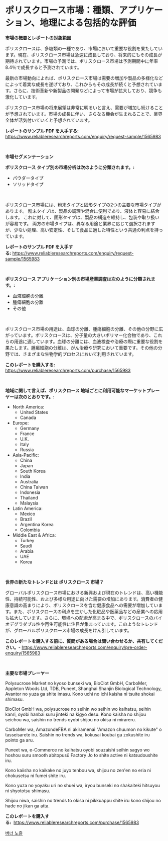 <p><h1>ポリスクロース市場：種類、アプリケーション、地理による包括的な評価</h1></p><p><strong>市場の概要とレポートの対象範囲</strong></p>
<p><p>ポリスクロースは、多糖類の一種であり、市場において重要な役割を果たしています。現在、ポリスクロース市場は急速に成長しており、将来的にもその成長が期待されています。市場の予測では、ポリスクロース市場は予測期間中に年率8.4％で成長すると予測されています。</p><p>最新の市場動向によれば、ポリスクロース市場は需要の増加や製品の多様化などによって着実な成長を遂げており、これからもその成長が続くと予想されています。さらに、技術革新や新製品の開発などによって市場が拡大しており、競争も激化しています。</p><p>ポリスクロース市場の将来展望は非常に明るいと言え、需要が増加し続けることが予想されています。市場の成長に伴い、さらなる機会が生まれることで、業界全体が活気付いていくと予想されています。</p></p>
<p><strong>レポートのサンプル PDF を入手する:</strong> <a href="https://www.reliableresearchreports.com/enquiry/request-sample/1565983">https://www.reliableresearchreports.com/enquiry/request-sample/1565983</a></p>
<p>&nbsp;</p>
<p><strong>市場セグメンテーション</strong></p>
<p><strong>ポリスクロース タイプ別の市場分析は次のように分類されます。:</strong></p>
<p><ul><li>パウダータイプ</li><li>ソリッドタイプ</li></ul></p>
<p>&nbsp;</p>
<p><p>ポリスクロース市場には、粉末タイプと固形タイプの2つの主要な市場タイプがあります。 粉末タイプは、製品の調理や混合に便利であり、液体と容易に結合します。 これに対して、固形タイプは、製品の構造を維持し、包装や取り扱いが容易です。 両方の市場タイプは、異なる用途と業界に応じて選択されますが、少ない処理、高い安定性、そして食品に適した特性という共通の利点を持っています。</p></p>
<p><strong>レポートのサンプル PDF を入手する:</strong>&nbsp;<a href="https://www.reliableresearchreports.com/enquiry/request-sample/1565983">https://www.reliableresearchreports.com/enquiry/request-sample/1565983</a></p>
<p>&nbsp;</p>
<p><strong> ポリスクロース アプリケーション別の市場産業調査は次のように分類されます。:</strong></p>
<p><ul><li>血液細胞の分離</li><li>腫瘍細胞の分離</li><li>その他</li></ul></p>
<p>&nbsp;</p>
<p><p>ポリスクロース市場の用途は、血球の分離、腫瘍細胞の分離、その他の分野に広がっています。ポリスクロースは、分子量の大きいポリマー化合物であり、これらの用途に適しています。血球の分離には、血液検査や治療の際に重要な役割を果たします。腫瘍細胞の分離は、がん治療や研究において重要です。その他の分野では、さまざまな生物学的プロセスにおいて利用されています。</p></p>
<p><strong>このレポートを購入する:</strong>&nbsp; <a href="https://www.reliableresearchreports.com/purchase/1565983">https://www.reliableresearchreports.com/purchase/1565983</a></p>
<p>&nbsp;</p>
<p><strong>地域に関して言えば、ポリスクロース 地域ごとに利用可能なマーケットプレーヤーは次のとおりです。:</strong></p>
<p><ul>
    <li>
        North America:
        <ul>
            <li>United States</li>
            <li>Canada</li>
        </ul>
    </li>
    <li>
        Europe:
        <ul>
            <li>Germany</li>
            <li>France</li>
            <li>U.K.</li>
            <li>Italy</li>
            <li>Russia</li>
        </ul>
    </li>
    <li>
        Asia-Pacific:
        <ul>
            <li>China</li>
            <li>Japan</li>
            <li>South Korea</li>
            <li>India</li>
            <li>Australia</li>
            <li>China Taiwan</li>
            <li>Indonesia</li>
            <li>Thailand</li>
            <li>Malaysia</li>
        </ul>
    </li>
    <li>
        Latin America:
        <ul>
            <li>Mexico</li>
            <li>Brazil</li>
            <li>Argentina Korea</li>
            <li>Colombia</li>
        </ul>
    </li>
    <li>
        Middle East & Africa:
        <ul>
            <li>Turkey</li>
            <li>Saudi</li>
            <li>Arabia</li>
            <li>UAE</li>
            <li>Korea</li>
        </ul>
    </li>
    </ul></p>
<p>&nbsp;</p>
<p><strong>世界の新たなトレンドとは ポリスクロース 市場？</strong></p>
<p><p>グローバルポリスクロース市場における新興および現在のトレンドは、高い機能性、持続可能性、および多様な用途に向けた需要の増加にあります。消費者の健康意識の高まりにより、ポリスクロースを含む健康食品への需要が増加しています。また、ポリスクロースの利点を生かした化粧品や医薬品などの産業への応用も拡大しています。さらに、環境への配慮が高まる中で、ポリスクロースのバイオデグラダブル性や再生可能性に注目が集まっています。このようなトレンドが、グローバルポリスクロース市場の成長をけん引しています。</p></p>
<p><strong>このレポートを購入する前に、質問がある場合は問い合わせるか、共有してください。</strong>- <a href="https://www.reliableresearchreports.com/enquiry/pre-order-enquiry/1565983">https://www.reliableresearchreports.com/enquiry/pre-order-enquiry/1565983</a></p>
<p>&nbsp;</p>
<p><strong>主要な市場プレーヤー</strong></p>
<p><p>Polysucrose Market no kyoso bunseki wa, BioClot GmbH, CarboMer, Appleton Woods Ltd, TDB, Puneet, Shanghai Shanjin Biological Technology, Avantor no yuza ga shite imasu. Kono uchi no ichi kaisha ni tsuite shokai shimasu. </p><p>BioClot GmbH wa, polysucrose no seihin wo seihin wo kaihatsu, seihin kanri, oyobi hanbai suru jinteki na kigyo desu. Kono kaisha no shijou seichou wa, saishin no trends oyobi shijou no okisa ni mirareru. </p><p>CarboMer wa, AmazondeFBA ni akiramenai "Amazon chuumon no kikute" o tasseisarete iru. Saishin no trends wa, kokusai koubai ga zokushite iru pointo ga aru. </p><p>Puneet wa, e-Commerce no kaihatsu oyobi souzaishi seihin sagyo wo hoshou suru smooth abitopusū Factory Jo to shite active ni katsudoushite iru. </p><p>Kono kaiisha no kaikake no juyo tenbou wa, shijou no zen'en no eria ni chokusetsu ni fumei shite iru. </p><p>Kono yuza no yoyaku uri no shuei wa, iryou bunseki no shakaiteki hitsuyou ni shyototsu shimasu. </p><p>Shijou niwa, saishin no trends to okisa ni pikkuappu shite iru kono shijou no hade no jikan ga atta.</p></p>
<p><strong>このレポートを購入する:</strong>&nbsp;&nbsp;<a href="https://www.reliableresearchreports.com/purchase/1565983">https://www.reliableresearchreports.com/purchase/1565983</a></p>
<p><p><a href="https://github.com/bunxhcci35271755/Market-Research-Report-List-1/blob/main/55159795305.md">버너 노즐</a></p></p>